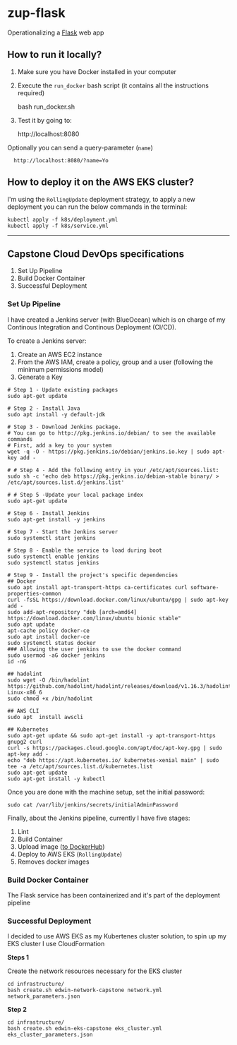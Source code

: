 # zup-flask

Operationalizing a [Flask](https://palletsprojects.com/p/flask/) web app

## How to run it locally?

1. Make sure you have Docker installed in your computer
2. Execute the `run_docker` bash script (it contains all the instructions required)

    bash run_docker.sh

3. Test it by going to:

    http://localhost:8080

  Optionally you can send a query-parameter (`name`)

      http://localhost:8080/?name=Yo

## How to deploy it on the AWS EKS cluster?

I'm using the `RollingUpdate` deployment strategy, to apply a new deployment you can run the below commands in the terminal:

```
kubectl apply -f k8s/deployment.yml
kubectl apply -f k8s/service.yml
```

----

## Capstone Cloud DevOps specifications

1. Set Up Pipeline
2. Build Docker Container
3. Successful Deployment

### Set Up Pipeline

I have created a Jenkins server (with BlueOcean) which is on charge of my Continous Integration and Continous Deployment (CI/CD). 


To create a Jenkins server:

1. Create an AWS EC2 instance 
2. From the AWS IAM, create a policy, group and a user (following the minimum permissions model)
3. Generate a Key 

```
# Step 1 - Update existing packages
sudo apt-get update

# Step 2 - Install Java
sudo apt install -y default-jdk

# Step 3 - Download Jenkins package. 
# You can go to http://pkg.jenkins.io/debian/ to see the available commands
# First, add a key to your system
wget -q -O - https://pkg.jenkins.io/debian/jenkins.io.key | sudo apt-key add -

# # Step 4 - Add the following entry in your /etc/apt/sources.list:
sudo sh -c 'echo deb https://pkg.jenkins.io/debian-stable binary/ > /etc/apt/sources.list.d/jenkins.list'

# # Step 5 -Update your local package index
sudo apt-get update

# Step 6 - Install Jenkins
sudo apt-get install -y jenkins

# Step 7 - Start the Jenkins server
sudo systemctl start jenkins

# Step 8 - Enable the service to load during boot
sudo systemctl enable jenkins
sudo systemctl status jenkins

# Step 9 - Install the project's specific dependencies
## Docker
sudo apt install apt-transport-https ca-certificates curl software-properties-common
curl -fsSL https://download.docker.com/linux/ubuntu/gpg | sudo apt-key add -
sudo add-apt-repository "deb [arch=amd64] https://download.docker.com/linux/ubuntu bionic stable"
sudo apt update
apt-cache policy docker-ce
sudo apt install docker-ce
sudo systemctl status docker
### Allowing the user jenkins to use the docker command
sudo usermod -aG docker jenkins
id -nG

## hadolint
sudo wget -O /bin/hadolint https://github.com/hadolint/hadolint/releases/download/v1.16.3/hadolint-Linux-x86_6
sudo chmod +x /bin/hadolint

## AWS CLI
sudo apt  install awscli

## Kubernetes
sudo apt-get update && sudo apt-get install -y apt-transport-https gnupg2 curl
curl -s https://packages.cloud.google.com/apt/doc/apt-key.gpg | sudo apt-key add -
echo "deb https://apt.kubernetes.io/ kubernetes-xenial main" | sudo tee -a /etc/apt/sources.list.d/kubernetes.list
sudo apt-get update
sudo apt-get install -y kubectl

```

Once you are done with the machine setup, set the initial password:

```
sudo cat /var/lib/jenkins/secrets/initialAdminPassword
```

Finally, about the Jenkins pipeline, currently I have five stages:

1. Lint
2. Build Container
3. Upload image ([to DockerHub](https://hub.docker.com/repository/docker/mckain/my-flask-app))
4. Deploy to AWS EKS (`RollingUpdate`)
5. Removes docker images

### Build Docker Container

The Flask service has been containerized and it's part of the deployment pipeline

### Successful Deployment

I decided to use AWS EKS as my Kubertenes cluster solution, to spin up my EKS cluster I use CloudFormation

**Steps 1**

Create the network resources necessary for the EKS cluster

```
cd infrastructure/
bash create.sh edwin-network-capstone network.yml network_parameters.json
```

**Step 2**

```
cd infrastructure/
bash create.sh edwin-eks-capstone eks_cluster.yml eks_cluster_parameters.json
```
